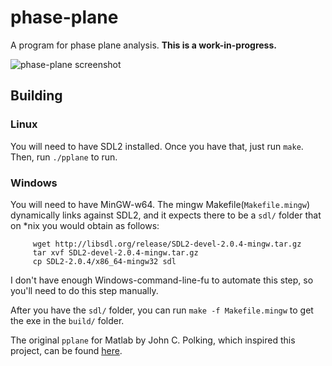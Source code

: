 # phase-plane

A program for phase plane analysis. **This is a work-in-progress.**

![phase-plane screenshot](http://i.imgur.com/AmzXFsz.png)

## Building

### Linux
You will need to have SDL2 installed. Once you have that, just run
`make`. Then, run `./pplane` to run.

### Windows
You will need to have MinGW-w64. The mingw Makefile(`Makefile.mingw`)
dynamically links against SDL2, and it expects there to be a `sdl/`
folder that on *nix you would obtain as follows:

~~~shell
 	 wget http://libsdl.org/release/SDL2-devel-2.0.4-mingw.tar.gz
 	 tar xvf SDL2-devel-2.0.4-mingw.tar.gz
 	 cp SDL2-2.0.4/x86_64-mingw32 sdl
~~~

I don't have enough Windows-command-line-fu to automate this step, so
you'll need to do this step manually.

After you have the `sdl/` folder, you can run `make -f Makefile.mingw`
to get the exe in the `build/` folder.


The original `pplane` for Matlab by John C. Polking, which inspired
this project, can be found
[here](http://math.rice.edu/~dfield/index.html).
